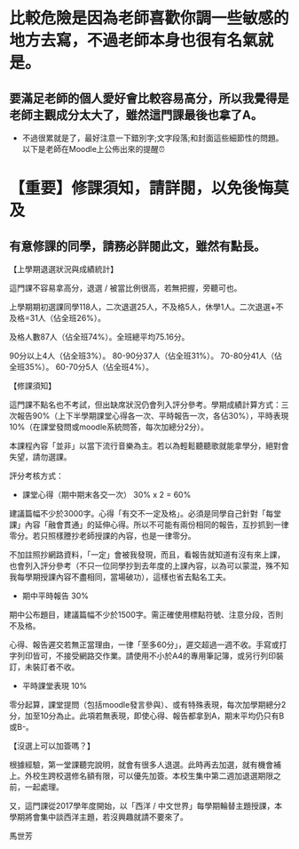 # 比較危險是因為老師喜歡你調一些敏感的地方去寫，不過老師本身也很有名氣就是。
## 要滿足老師的個人愛好會比較容易高分，所以我覺得是老師主觀成分太大了，雖然這門課最後也拿了A。

- 不過很累就是了，最好注意一下錯別字;文字段落;和封面這些細節性的問題。以下是老師在Moodle上公佈出來的提醒⏰

# 【重要】修課須知，請詳閱，以免後悔莫及
## 有意修課的同學，請務必詳閱此文，雖然有點長。

【上學期退選狀況與成績統計】

這門課不容易拿高分，退選 / 被當比例很高，若無把握，旁聽可也。

上學期期初選課同學118人，二次退選25人，不及格5人，休學1人。二次退選+不及格=31人（佔全班26%）。

及格人數87人（佔全班74%）。全班總平均75.16分。

90分以上4人（佔全班3%）。
80-90分37人（佔全班31%）。
70-80分41人（佔全班35%）。
60-70分5人（佔全班4%）。

【修課須知】

這門課不點名也不考試，但出缺席狀況仍會列入評分參考。學期成績計算方式：三次報告90%（上下半學期課堂心得各一次、平時報告一次，各佔30%），平時表現10%（在課堂發問或moodle系統問答，每次加總分2分）。

本課程內容「並非」以當下流行音樂為主。若以為輕鬆聽聽歌就能拿學分，絕對會失望，請勿選課。

評分考核方式：

- 課堂心得（期中期末各交一次） 30% x 2 = 60%

建議篇幅不少於3000字。心得「有交不一定及格」。必須是同學自己針對「每堂課」內容「融會貫通」的延伸心得。所以不可能有兩份相同的報告，互抄抓到一律零分。若只照樣謄抄老師授課的內容，也是一律零分。

不加註照抄網路資料，「一定」會被我發現，而且，看報告就知道有沒有來上課，也會列入評分參考（不只一位同學抄到去年度的上課內容，以為可以蒙混，殊不知我每學期授課內容不盡相同，當場破功），這樣也省去點名工夫。

- 期中平時報告 30%

期中公布題目，建議篇幅不少於1500字。需正確使用標點符號、注意分段，否則不及格。

心得、報告遲交若無正當理由，一律「至多60分」，遲交超過一週不收。手寫或打字列印皆可，不接受網路交作業。請使用不小於A4的專用筆記簿，或另行列印裝訂，未裝訂者不收。

- 平時課堂表現 10%

零分起算，課堂提問（包括moodle發言參與）、或有特殊表現，每次加學期總分2分，加至10分為止。此項若無表現，即使心得、報告都拿到A，期末平均仍只有B或B-。

【沒選上可以加簽嗎？】

根據經驗，第一堂課聽完說明，就會有很多人退選。此時再去加選，就有機會補上。外校生跨校選修名額有限，可以優先加簽。本校生集中第二週加退選期限之前，一起處理。

又，這門課從2017學年度開始，以「西洋 / 中文世界」每學期輪替主題授課，本學期將會集中談西洋主題，若沒興趣就請不要來了。



馬世芳
